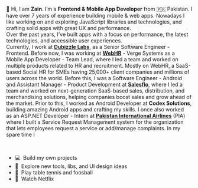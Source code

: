 ```sh

```

👋 Hi, I am **Zain**. I’m a **Frontend & Mobile App Developer** from 🇵🇰 Pakistan. I have over 7 years of experience building mobile & web apps. Nowadays I like working on and exploring JavaScript libraries and technologies, and crafting solid apps with great UX and performance.
<br>
Over the past years, I’ve built apps with a focus on performance, the latest technologies, and accessible user experiences.
<br>
Currently, I work at **[Dubizzle Labs](https://www.dubizzlelabs.com/)**, as a Senior Software Engineer - Frontend.
Before now, I was working at **[WebHR](https://web.hr)** - Verge Systems as a Mobile App Developer - Team Lead, where I led a team and worked on multiple products related to HR and recruitment. Mostly on WebHR, a SaaS-based Social HR for SMEs having 25,000+ client companies and millions of users across the world.
Before this, I was a Software Engineer - Android and Assistant Manager - Product Development at **[Salesflo](https://salesflo.com/)**, where I led a team and worked on next-generation SaaS-based sales, distribution, and merchandising solutions, helping companies boost sales and grow ahead of the market.
Prior to this, I worked as Android Developer at **Codex Solutions**, building amazing Android apps and crafting my skills.
I once also worked as an ASP.NET Developer - Intern at **[Pakistan International Airlines](https://www.piac.com.pk/)** (PIA) where I built a Service Request Management system for the organization that lets employees request a service or add/manage complaints.
In my spare time I
<br>
<br>

```sh

```



- 💻  Build my own projects
- 🔎  Explore new tools, libs, and UI design ideas
- 🏓  Play table tennis and foosball
- 🍿  Watch Netflix

```sh

```

```sh

```

